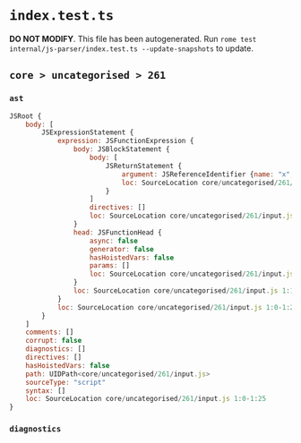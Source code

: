 # `index.test.ts`

**DO NOT MODIFY**. This file has been autogenerated. Run `rome test internal/js-parser/index.test.ts --update-snapshots` to update.

## `core > uncategorised > 261`

### `ast`

```javascript
JSRoot {
	body: [
		JSExpressionStatement {
			expression: JSFunctionExpression {
				body: JSBlockStatement {
					body: [
						JSReturnStatement {
							argument: JSReferenceIdentifier {name: "x", loc: SourceLocation core/uncategorised/261/input.js 1:20-1:21 (x)}
							loc: SourceLocation core/uncategorised/261/input.js 1:13-1:22
						}
					]
					directives: []
					loc: SourceLocation core/uncategorised/261/input.js 1:11-1:24
				}
				head: JSFunctionHead {
					async: false
					generator: false
					hasHoistedVars: false
					params: []
					loc: SourceLocation core/uncategorised/261/input.js 1:9-1:11
				}
				loc: SourceLocation core/uncategorised/261/input.js 1:1-1:24
			}
			loc: SourceLocation core/uncategorised/261/input.js 1:0-1:25
		}
	]
	comments: []
	corrupt: false
	diagnostics: []
	directives: []
	hasHoistedVars: false
	path: UIDPath<core/uncategorised/261/input.js>
	sourceType: "script"
	syntax: []
	loc: SourceLocation core/uncategorised/261/input.js 1:0-1:25
}
```

### `diagnostics`

```

```
